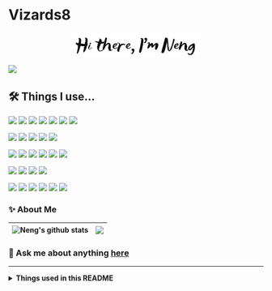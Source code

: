 # Vizards8

<!-- http://yw.yishuzi.cn/image.png?fsize=100&font=Lifelogo%20Easy.ttf&text=Hi%20there,%20I%27m%20Neng&mirror=no&color=111&vcolor=111&bgcolor=fff&alpha=no&output=png&spacing=7&shadow=no&transparent=no&icon=no&iconic=&top_spacing=5&left_spacing=6&icon_size=48 -->
<p align="center">
    <img width="50%" alt="Hi there, I'm Neng" src="./assets/header.png" />
</p>

![](https://vbr.wocr.tk/badge?page_id=Vizards8-visitor-badge&color=779BE7&lcolor=&style=for-the-badge&logo=Github&logoColor=white&custom=CNT%20Views&text=&color=ffffff&cache=on)

## 🛠 Things I use...

![](https://img.shields.io/badge/Java-ED8B00?style=flat-square&logo=openjdk&logoColor=white)
![](https://img.shields.io/badge/-Javascript-F7DF1E?style=flat-square&logo=javascript&logoColor=white)
![](https://img.shields.io/badge/-Typescript-007ACC?style=flat-square&logo=typescript&logoColor=white)
![](https://img.shields.io/badge/Python-3776AB?style=flat-square&logo=python&logoColor=white)
![](https://img.shields.io/badge/HTML5-E34F26?style=flat-square&logo=html5&logoColor=white)
![](https://img.shields.io/badge/CSS3-1572B6?style=flat-square&logo=css3&logoColor=white)
![](https://img.shields.io/badge/-C++-00599C?style=flat-square&logo=c%2B%2B&logoColor=white)
<!-- ![](https://img.shields.io/badge/Swift-FA7343?style=flat-square&logo=swift&logoColor=white) -->

![](https://img.shields.io/badge/React-087EA4?style=flat-square&logo=react&logoColor=61DAFB)
![](https://img.shields.io/badge/Vue.js-35495E?style=flat-square&logo=vue.js&logoColor=4FC08D)
![](https://img.shields.io/badge/Next.js-000?style=flat-square&logo=nextdotjs&logoColor=fff&style=for-the-badge)
![](https://img.shields.io/badge/Bootstrap-563D7C?style=flat-square&logo=bootstrap&logoColor=white)
![](https://img.shields.io/badge/Material--UI-0081CB?style=flat-square&logo=material-ui&logoColor=white)
<!-- AntD -->
<!-- Chakra UI -->
<!-- ![](https://img.shields.io/badge/React_Native-20232A?style=flat-square&logo=react&logoColor=61DAFB) -->

![](https://img.shields.io/badge/Spring-6DB33F?style=flat-square&logo=spring&logoColor=white)
![](https://img.shields.io/badge/Spring_Boot-6DB33F?style=flat-square&logo=spring&logoColor=white)
![](https://img.shields.io/badge/Spring_Cloud-6DB33F?style=flat-square&logo=spring&logoColor=white)
![](https://img.shields.io/badge/Django-092E20?style=flat-square&logo=django&logoColor=white)
![](https://img.shields.io/badge/FastAPI-009485?style=flat-square&logo=fastapi&logoColor=white)
![](https://img.shields.io/badge/Flask-000000?style=flat-square&logo=flask&logoColor=white)

![](https://img.shields.io/badge/MySQL-00000F?style=flat-square&logo=mysql&logoColor=white)
![](https://img.shields.io/badge/PostgreSQL-316192?style=flat-square&logo=postgresql&logoColor=white)
![](https://img.shields.io/badge/MongoDB-4EA94B?style=flat-square&logo=mongodb&logoColor=white)
![](https://img.shields.io/badge/redis-%23DD0031.svg?&style=flat-square&logo=redis&logoColor=white)
<!-- ![](https://img.shields.io/badge/SQLite-07405E?style=flat-square&logo=sqlite&logoColor=white) -->

![](https://img.shields.io/badge/-Git-F05032?style=flat-square&logo=git&logoColor=white)
![](https://img.shields.io/badge/-NPM-CB3837?style=flat-square&logo=npm&logoColor=white)
![](https://img.shields.io/badge/Node.js-43853D?style=flat-square&logo=node.js&logoColor=white)
![](https://img.shields.io/badge/docker-%230db7ed.svg?style=flat-square&logo=docker&logoColor=white)
![](https://img.shields.io/badge/Amazon_AWS-232F3E?style=flat-square&logo=amazon-aws&logoColor=white)
![](https://img.shields.io/badge/Google_Cloud-4285F4?style=flat-square&logo=google-cloud&logoColor=white)
<!-- ![](https://img.shields.io/badge/Microsoft_Azure-0089D6?style=flat-square&logo=microsoft-azure&logoColor=white) -->
<!-- ![](https://img.shields.io/badge/Firebase-039BE5?style=flat-square&logo=Firebase&logoColor=white) -->
<!-- ![](https://img.shields.io/badge/Heroku-430098?style=flat-square&logo=heroku&logoColor=white) -->

### ✨ About Me

<div align="center">

<!-- deploy github readme stats at vercel to link my private repos -->
| <img align="center" src="https://github-readme-stats-vizards8.vercel.app/api?username=Vizards8&show_icons=true&theme=default&count_private=true&include_all_commits=true&theme=buefy&hide_border=true" alt="Neng's github stats" /> | <img align="center" src="https://github-readme-stats-vizards8.vercel.app/api/top-langs/?username=Vizards8&count_private=true&layout=compact&theme=buefy&hide_border=true&hide=less,PHP,SCSS" /> |
| ------------- | ------------- |

</div>

### 💬 Ask me about anything [here](https://github.com/Vizards8/Vizards8/issues)

---

<details>
  <summary><b>Things used in this README</b></summary>
  <br>
  <ol>
    <li>
      <a href="https://github.com/Nathan13888/VisitorBadgeReloaded">Visitor Badge Reloaded</a>
    </li>
    <li>
      <a href="https://github.com/anuraghazra/github-readme-stats">github-readme-stats</a>
    </li>
    <li>
      <a href="https://github.com/Envoy-VC/awesome-badges">Awesome Badges</a>
    </li>
  </ol>
</details>